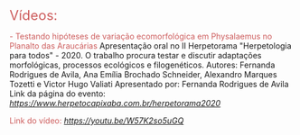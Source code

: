 

<font size="5"><span style="color: IndianRed">Vídeos: </span> </font>

<span style="color: IndianRed">- Testando   hipóteses   de   variação   ecomorfológica  em  Physalaemus no Planalto das Araucárias </span>
Apresentação oral no II Herpetorama "Herpetologia para todos" - 2020.
O trabalho procura testar e discutir adaptações morfológicas, processos ecológicos e filogenéticos. 
Autores: Fernanda Rodrigues de Avila, Ana Emília Brochado Schneider, Alexandro Marques Tozetti e Victor Hugo Valiati
Apresentado por: Fernanda Rodrigues de Avila
Link da página do evento: *<https://www.herpetocapixaba.com.br/herpetorama2020>*

<span style="color: IndianRed">Link do vídeo: *<https://youtu.be/W57K2so5uGQ>* </span>
